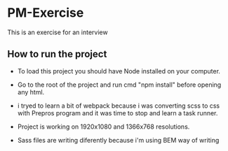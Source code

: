 # PM-Exercise

This is an exercise for an interview

## How to run the project

- To load this project you should have Node installed on your computer.
- Go to the root of the project and run cmd "npm install" before opening any html.
- i tryed to learn a bit of webpack because i was converting scss to css with Prepros program and it was time to stop and learn a task runner.
- Project is working on 1920x1080 and 1366x768 resolutions.

- Sass files are writing diferently because i'm using BEM way of writing

